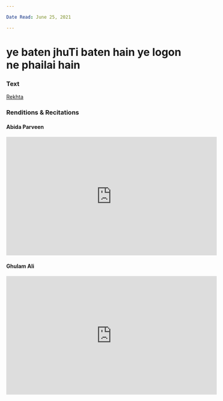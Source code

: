```yaml
---

Date Read: June 25, 2021

---
```


# ye baten jhuTi baten hain ye logon ne phailai hain

### Text
[Rekhta](https://www.rekhta.org/nazms/ye-baaten-jhuutii-baaten-hain-ibn-e-insha-nazms?lang=ur)

### Renditions & Recitations

#### Abida Parveen

<iframe width="560" height="315" src="https://www.youtube.com/embed/qKcJyyCXiyI" title="YouTube video player" frameborder="0" allow="accelerometer; autoplay; clipboard-write; encrypted-media; gyroscope; picture-in-picture" allowfullscreen></iframe>

#### Ghulam Ali

<iframe width="560" height="315" src="https://www.youtube.com/embed/lVI2Lt_q5tE&t=1s" title="YouTube video player" frameborder="0" allow="accelerometer; autoplay; clipboard-write; encrypted-media; gyroscope; picture-in-picture" allowfullscreen></iframe>

